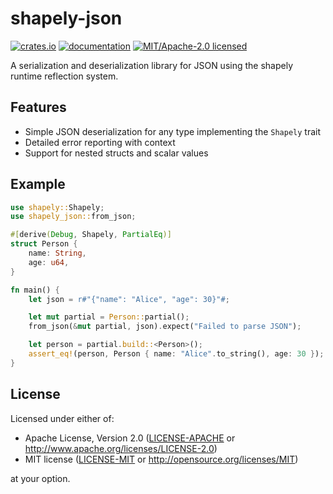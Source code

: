 # shapely-json

[![crates.io](https://img.shields.io/crates/v/shapely-json.svg)](https://crates.io/crates/shapely-json)
[![documentation](https://docs.rs/shapely-json/badge.svg)](https://docs.rs/shapely-json)
[![MIT/Apache-2.0 licensed](https://img.shields.io/crates/l/shapely-json.svg)](./LICENSE)

A serialization and deserialization library for JSON using the shapely runtime reflection system.

## Features

- Simple JSON deserialization for any type implementing the `Shapely` trait
- Detailed error reporting with context
- Support for nested structs and scalar values

## Example

```rust
use shapely::Shapely;
use shapely_json::from_json;

#[derive(Debug, Shapely, PartialEq)]
struct Person {
    name: String,
    age: u64,
}

fn main() {
    let json = r#"{"name": "Alice", "age": 30}"#;

    let mut partial = Person::partial();
    from_json(&mut partial, json).expect("Failed to parse JSON");

    let person = partial.build::<Person>();
    assert_eq!(person, Person { name: "Alice".to_string(), age: 30 });
}
```

## License

Licensed under either of:

- Apache License, Version 2.0 ([LICENSE-APACHE](LICENSE-APACHE) or http://www.apache.org/licenses/LICENSE-2.0)
- MIT license ([LICENSE-MIT](LICENSE-MIT) or http://opensource.org/licenses/MIT)

at your option.
